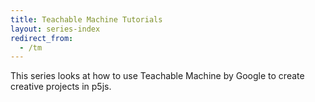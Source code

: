 ```yaml
---
title: Teachable Machine Tutorials
layout: series-index
redirect_from:
  - /tm
---
```


This series looks at how to use Teachable Machine by Google to create creative projects in p5js.
